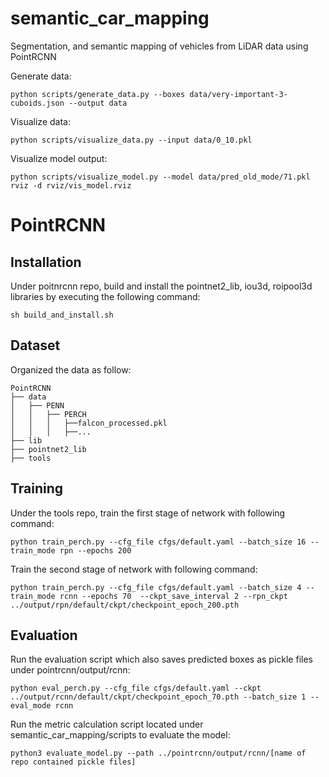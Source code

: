 # semantic_car_mapping
Segmentation, and semantic mapping of vehicles from LiDAR data using PointRCNN

Generate data:
```
python scripts/generate_data.py --boxes data/very-important-3-cuboids.json --output data
```

Visualize data:
```
python scripts/visualize_data.py --input data/0_10.pkl
```

Visualize model output:
```
python scripts/visualize_model.py --model data/pred_old_mode/71.pkl
rviz -d rviz/vis_model.rviz
```

# PointRCNN
## Installation
Under poitnrcnn repo, build and install the pointnet2_lib, iou3d, roipool3d libraries by executing the following command:
```
sh build_and_install.sh
```

## Dataset
Organized the data as follow:
```
PointRCNN
├── data
│   ├── PENN
│   │   ├── PERCH
│   │   │   ├──falcon_processed.pkl
│   │   │   ├──...
├── lib
├── pointnet2_lib
├── tools
```

## Training
Under the tools repo, train the first stage of network with following command:
```
python train_perch.py --cfg_file cfgs/default.yaml --batch_size 16 --train_mode rpn --epochs 200
```

Train the second stage of network with following command:
```
python train_perch.py --cfg_file cfgs/default.yaml --batch_size 4 --train_mode rcnn --epochs 70  --ckpt_save_interval 2 --rpn_ckpt ../output/rpn/default/ckpt/checkpoint_epoch_200.pth
```

## Evaluation
Run the evaluation script which also saves predicted boxes as pickle files under pointrcnn/output/rcnn:
```
python eval_perch.py --cfg_file cfgs/default.yaml --ckpt ../output/rcnn/default/ckpt/checkpoint_epoch_70.pth --batch_size 1 --eval_mode rcnn
```

Run the metric calculation script located under semantic_car_mapping/scripts to evaluate the model:
```
python3 evaluate_model.py --path ../pointrcnn/output/rcnn/[name of repo contained pickle files]
```

